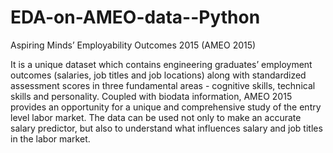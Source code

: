 # EDA-on-AMEO-data--Python


Aspiring Minds’ Employability Outcomes 2015 (AMEO 2015)

It is a unique dataset which contains engineering graduates’ employment outcomes (salaries, job titles and job locations) along with standardized assessment 
scores in three fundamental areas - cognitive skills, technical skills and personality.
Coupled with biodata information, AMEO 2015 provides an opportunity for a unique and comprehensive study of the entry level labor market. The data can be
used not only to make an accurate salary predictor, but also to understand what influences salary and job titles in the labor market.
